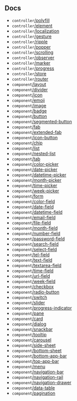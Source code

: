 ## Docs

- <code>controller</code>[/polyfill](./docs/polyfill.md)
- <code>controller</code>[/element](./docs/element.md)
- <code>controller</code>[/localization](./docs/localization.md)
- <code>controller</code>[/gesture](./docs/gesture.md)
- <code>controller</code>[/ripple](./docs/ripple.md)
- <code>controller</code>[/popper](./docs/popper.md)
- <code>controller</code>[/scrolling](./docs/scrolling.md)
- <code>controller</code>[/observer](./docs/observer.md)
- <code>controller</code>[/marker](./docs/marker.md)
- <code>controller</code>[/progress](./docs/progress.md)
- <code>controller</code>[/store](./docs/store.md)
- <code>controller</code>[/router](./docs/router.md)
- <code>component</code>[/layout](./docs/layout.md)
- <code>component</code>[/divider](./docs/divider.md)
- <code>component</code>[/icon](./docs/icon.md)
- <code>component</code>[/emoji](./docs/emoji.md)
- <code>component</code>[/image](./docs/image.md)
- <code>component</code>[/badge](./docs/badge.md)
- <code>component</code>[/button](./docs/button.md)
- <code>component</code>[/segmented-button](./docs/segmented-button.md)
- <code>component</code>[/fab](./docs/fab.md)
- <code>component</code>[/extended-fab](./docs/extended-fab.md)
- <code>component</code>[/icon-button](./docs/icon-button.md)
- <code>component</code>[/chip](./docs/chip.md)
- <code>component</code>[/list](./docs/list.md)
- <code>component</code>[/nested-list](./docs/nested-list.md)
- <code>component</code>[/tab](./docs/tab.md)
- <code>component</code>[/color-picker](./docs/color-picker.md)
- <code>component</code>[/date-picker](./docs/date-picker.md)
- <code>component</code>[/datetime-picker](./docs/datetime-picker.md)
- <code>component</code>[/month-picker](./docs/month-picker.md)
- <code>component</code>[/time-picker](./docs/time-picker.md)
- <code>component</code>[/week-picker](./docs/week-picker.md)
- <code>component</code>[/form](./docs/form.md)
- <code>component</code>[/color-field](./docs/color-field.md)
- <code>component</code>[/date-field](./docs/date-field.md)
- <code>component</code>[/datetime-field](./docs/datetime-field.md)
- <code>component</code>[/email-field](./docs/email-field.md)
- <code>component</code>[/file-field](./docs/file-field.md)
- <code>component</code>[/month-field](./docs/month-field.md)
- <code>component</code>[/number-field](./docs/number-field.md)
- <code>component</code>[/password-field](./docs/password-field.md)
- <code>component</code>[/search-field](./docs/search-field.md)
- <code>component</code>[/select-field](./docs/select-field.md)
- <code>component</code>[/tel-field](./docs/tel-field.md)
- <code>component</code>[/text-field](./docs/text-field.md)
- <code>component</code>[/textarea-field](./docs/textarea-field.md)
- <code>component</code>[/time-field](./docs/time-field.md)
- <code>component</code>[/url-field](./docs/url-field.md)
- <code>component</code>[/week-field](./docs/week-field.md)
- <code>component</code>[/checkbox](./docs/checkbox.md)
- <code>component</code>[/radio-button](./docs/radio-button.md)
- <code>component</code>[/switch](./docs/switch.md)
- <code>component</code>[/slider](./docs/slider.md)
- <code>component</code>[/progress-indicator](./docs/progress-indicator.md)
- <code>component</code>[/pane](./docs/pane.md)
- <code>component</code>[/card](./docs/card.md)
- <code>component</code>[/dialog](./docs/dialog.md)
- <code>component</code>[/snackbar](./docs/snackbar.md)
- <code>component</code>[/tooltip](./docs/tooltip.md)
- <code>component</code>[/carousel](./docs/carousel.md)
- <code>component</code>[/side-sheet](./docs/side-sheet.md)
- <code>component</code>[/bottom-sheet](./docs/bottom-sheet.md)
- <code>component</code>[/bottom-app-bar](./docs/bottom-app-bar.md)
- <code>component</code>[/top-app-bar](./docs/top-app-bar.md)
- <code>component</code>[/menu](./docs/menu.md)
- <code>component</code>[/navigation-bar](./docs/navigation-bar.md)
- <code>component</code>[/navigation-rail](./docs/navigation-rail.md)
- <code>component</code>[/navigation-drawer](./docs/navigation-drawer.md)
- <code>component</code>[/data-table](./docs/data-table.md)
- <code>component</code>[/pagination](./docs/pagination.md)

